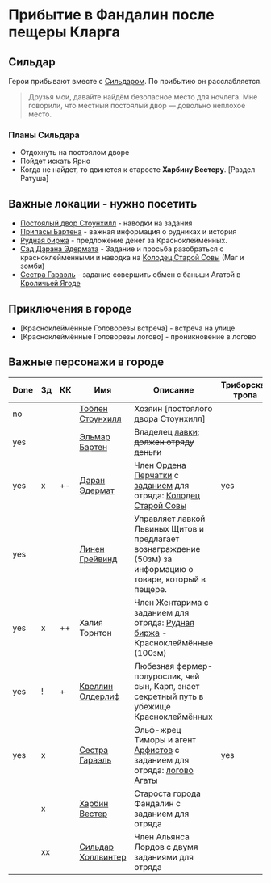 # Прибытие в Фандалин после пещеры Кларга

## Сильдар
Герои прибывают вместе с [Сильдаром](../characters/sildar.md). По прибытию он расслабляется.
> Друзья мои, давайте найдём безопасное место для ночлега.
> Мне говорили, что местный постоялый двор — довольно неплохое место.

### Планы Сильдара
* Отдохнуть на постоялом дворе
* Пойдет искать Ярно
* Когда не найдет, то двинется к старосте **Харбинy Вестерy**. [Раздел Ратуша]

## Важные локации - нужно посетить
* [Постоялый двор Стоунхилл](./fandalin-taverna.md) - наводки на задания
* [Припасы Бартена](./barten-shop.md) - важная информация о рудниках и история
* [Рудная биржа](./rudnaya-birga.md) - предложение денег за Красноклеймённых.
* [Сад Дарана Эдермата](edermat-garden.md) - Задание и просьба разобраться с красноклейменными и наводка на [Колодец Старой Совы](./old-owls-well.md) (Маг и зомби)
* [Сестра Гараэль](chapel-of-fortune.md) - задание совершить обмен с баньши Агатой в [Кроличьей Ягоде](agata.md)

## Приключения в городе
* [Красноклеймённые Головорезы встреча] - встреча на улице
* [Красноклеймённые Головорезы логово] - проникновение в логово

## Важные персонажи в городе
| Done | Зд | КК | **Имя**                                               | **Описание**                                                                                                                                        | Триборская тропа |
|------|----|----|-------------------------------------------------------|-----------------------------------------------------------------------------------------------------------------------------------------------------|------------------|
| no   |    |    | [Тоблен Стоунхилл](../characters/stounhill-famaly.md) | Хозяин [постоялого двора Cтоунхилл]                                                                                                                 |                  |
| yes  |    |    | [Эльмар Бартен](../characters/barten.md)              | Владелец [лавки](./barten-shop.md); ~~должен отряду деньги~~                                                                                        |                  |
| yes  | x  | +- | [Даран Эдермат](../characters/edermat.md)             | Член [Ордена Перчатки](../organisations/orden-perchatki.md) с [заданием](./edermat-garden.md) для отряда: [Колодец Старой Совы](./old-owls-well.md) | yes              |
| yes  |    |    | [Линен Грейвинд](../characters/small.md)              | Управляет лавкой Львиных Щитов и предлагает вознаграждение (50зм) за информацию о товаре, который в пещере.                                         |                  |
| yes  | x  | ++ | Халия Торнтон                                         | Член Жентарима с заданием для отряда: [Рудная биржа](./rudnaya-birga.md) - Красноклеймённые (100зм)                                                 |                  |
| yes  | !  | +  | [Квеллин Олдерлиф](../characters/small.md)            | Любезная фермер-полурослик, чей сын, Карп, знает секретный путь в убежище Красноклеймённых                                                          |                  |
| yes  | x  |    | [Сестра Гараэль](../characters/small.md)              | Эльф-жрец Тиморы и агент [Арфистов](../organisations/arfists.md) с заданием для отряда: [логово Агаты](./agata.md)                                  | yes              |
|      | x  |    | [Харбин Вестер](../characters/small.md)               | Староста города Фандалин с заданием для отряда                                                                                                      |                  |
|      | xx |    | [Сильдар Холлвинтер](../characters/sildar.md)         | Член Альянса Лордов с двумя заданиями для отряда                                                                                                    |                  |

